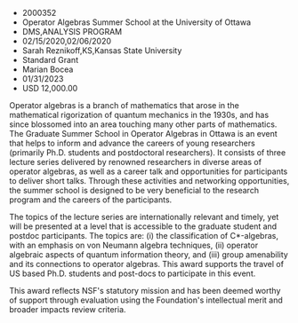 
* 2000352
* Operator Algebras Summer School at the University of Ottawa
* DMS,ANALYSIS PROGRAM
* 02/15/2020,02/06/2020
* Sarah Reznikoff,KS,Kansas State University
* Standard Grant
* Marian Bocea
* 01/31/2023
* USD 12,000.00

Operator algebras is a branch of mathematics that arose in the mathematical
rigorization of quantum mechanics in the 1930s, and has since blossomed into an
area touching many other parts of mathematics. The Graduate Summer School in
Operator Algebras in Ottawa is an event that helps to inform and advance the
careers of young researchers (primarily Ph.D. students and postdoctoral
researchers). It consists of three lecture series delivered by renowned
researchers in diverse areas of operator algebras, as well as a career talk and
opportunities for participants to deliver short talks. Through these activities
and networking opportunities, the summer school is designed to be very
beneficial to the research program and the careers of the participants.

The topics of the lecture series are internationally relevant and timely, yet
will be presented at a level that is accessible to the graduate student and
postdoc participants. The topics are: (i) the classification of C*-algebras,
with an emphasis on von Neumann algebra techniques, (ii) operator algebraic
aspects of quantum information theory, and (iii) group amenability and its
connections to operator algebras. This award supports the travel of US based
Ph.D. students and post-docs to participate in this event.

This award reflects NSF's statutory mission and has been deemed worthy of
support through evaluation using the Foundation's intellectual merit and broader
impacts review criteria.
